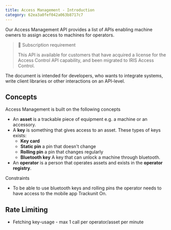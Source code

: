 ```yaml
---
title: Access Management - Introduction
category: 62ea3a0fef042a063b8717c7
---
```

Our Access Management API provides a list of APIs enabling machine owners to assign access to machines for operators.

> 📘 Subscription requirement
> 
> This API is available for customers that have acquired a license for the Access Control API capability, and been migrated to IRIS Access Control.

The document is intended for developers, who wants to integrate systems, write client libraries or other interactions on an API-level.

## Concepts

Access Management is built on the following concepts

- An **asset** is a trackable piece of equipment e.g. a machine or an accessory.
- A **key** is something that gives access to an asset. These types of keys exists:
  - **Key card**
  - **Static pin** a pin that doesn't change
  - **Rolling pin** a pin that changes regularly
  - **Bluetooth key** A key that can unlock a machine through bluetooth.
- An **operator** is a person that operates assets and exists in the **operator registry**. 

Constraints

- To be able to use bluetooth keys and rolling pins the operator needs to have access to the mobile app Trackunit On.

## Rate Limiting

* Fetching key-usage - max 1 call per operator/asset per minute
